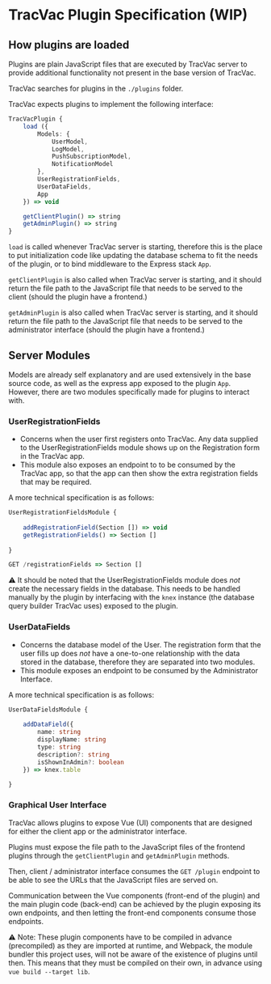 # TracVac Plugin Specification (WIP)
## How plugins are loaded
Plugins are plain JavaScript files that are executed by TracVac server to provide additional functionality not present in the base version of TracVac.

TracVac searches for plugins in the `./plugins` folder. 

TracVac expects plugins to implement the following interface:
```ts
TracVacPlugin {
	load ({
		Models: {
			UserModel, 
			LogModel, 
			PushSubscriptionModel, 
			NotificationModel
		}, 
		UserRegistrationFields, 
		UserDataFields,
		App
	}) => void

	getClientPlugin() => string
	getAdminPlugin() => string
}
```
`load` is called whenever TracVac server is starting, therefore this is the place to put initialization code like updating the database schema to fit the needs of the plugin, or to bind middleware to the Express stack `App`.

`getClientPlugin` is also called when TracVac server is starting, and it should return the file path to the JavaScript file that needs to be served to the client (should the plugin have a frontend.)

`getAdminPlugin` is also called when TracVac server is starting, and it should return the file path to the JavaScript file that needs to be served to the administrator interface (should the plugin have a frontend.)

## Server Modules
Models are already self explanatory and are used extensively in the base source code, as well as the express app exposed to the plugin `App`. However, there are two modules specifically made for plugins to interact with.

### UserRegistrationFields
- Concerns when the user first registers onto TracVac. Any data supplied to the UserRegistrationFields module shows up on the Registration form in the TracVac app. 
- This module also exposes an endpoint to to be consumed by the TracVac app, so that the app can then show the extra registration fields that may be required.

A more technical specification is as follows:
```ts
UserRegistrationFieldsModule {
	
	addRegistrationField(Section []) => void
	getRegistrationFields() => Section []
		
}

GET /registrationFields => Section []
```

⚠ It should be noted that the UserRegistrationFields module does _not_ create the necessary fields in the database. This needs to be handled manually by the plugin by interfacing with the `knex` instance (the database query builder TracVac uses) exposed to the plugin.

### UserDataFields
- Concerns the database model of the User. The registration form that the user fills up does _not_ have a one-to-one relationship with the data stored in the database, therefore they are separated into two modules. 
- This module exposes an endpoint to be consumed by the Administrator Interface.

A more technical specification is as follows:
```ts
UserDataFieldsModule {
	
	addDataField({
		name: string
		displayName: string
		type: string
		description?: string
		isShownInAdmin?: boolean
	}) => knex.table

}
```

### Graphical User Interface
TracVac allows plugins to expose Vue (UI) components that are designed for either the client app or the administrator interface. 

Plugins must expose the file path to the JavaScript files of the frontend plugins through the `getClientPlugin` and `getAdminPlugin` methods.

Then, client / administrator interface consumes the `GET /plugin` endpoint to be able to see the URLs that the JavaScript files are served on. 

Communication between the Vue components (front-end of the plugin) and the main plugin code (back-end) can be achieved by the plugin exposing its own endpoints, and then letting the front-end components consume those endpoints. 

⚠ Note: These plugin components have to be compiled in advance (precompiled) as they are imported at runtime, and Webpack, the module bundler this project uses, will not be aware of the existence of plugins until then. This means that they must be compiled on their own, in advance using `vue build --target lib`.